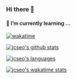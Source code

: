 ### Hi there 👋

#### 🌱 I’m currently learning ...
[![wakatime](https://wakatime.com/badge/user/a190b6f7-20e9-403b-a465-cc5da58bac66.svg)](https://wakatime.com/@a190b6f7-20e9-403b-a465-cc5da58bac66)

[![jcseo's github stats](https://github-readme-stats.vercel.app/api?username=jcseo1028&show_icons=true&theme=merko&hide_border=true)](https://github.com/anuraghazra/github-readme-stats)

[![jcseo's languages](https://github-readme-stats.vercel.app/api/top-langs/?username=jcseo1028&layoyt=compact&show_icons=true&theme=merko&hide_border=true&hide=)](https://github.com/anuraghazra/github-readme-stats)

[![jcseo's wakatime stats](https://github-readme-stats.vercel.app/api/wakatime?username=jcseo1028&theme=merko&show_icons=true&hide_border=true)](https://wakatime.com/@jcseo1028)



<!--

**jcseo1028/jcseo1028** is a ✨ _special_ ✨ repository because its `README.md` (this file) appears on your GitHub profile.

Here are some ideas to get you started:

- 🔭 I’m currently working on ...
- 🌱 I’m currently learning ...
- 👯 I’m looking to collaborate on ...
- 🤔 I’m looking for help with ...
- 💬 Ask me about ...
- 📫 How to reach me: ...
- 😄 Pronouns: ...
- ⚡ Fun fact: ...
-->
